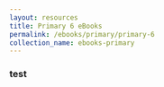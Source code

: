 ```yaml
---
layout: resources
title: Primary 6 eBooks
permalink: /ebooks/primary/primary-6
collection_name: ebooks-primary
---
```


### test